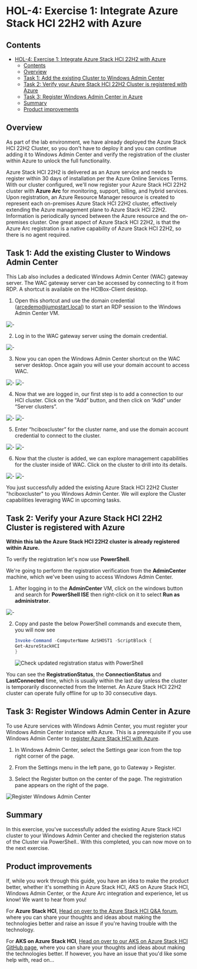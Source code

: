 HOL-4: Exercise 1: Integrate Azure Stack HCI 22H2 with Azure
==============


Contents
-----------
- [HOL-4: Exercise 1: Integrate Azure Stack HCI 22H2 with Azure](#hol-4-exercise-1-integrate-azure-stack-hci-22h2-with-azure)
  - [Contents](#contents)
  - [Overview](#overview)
  - [Task 1: Add the existing Cluster to Windows Admin Center](#task-1-add-the-existing-cluster-to-windows-admin-center)
  - [Task 2: Verify your Azure Stack HCI 22H2 Cluster is registered with Azure](#task-2-verify-your-azure-stack-hci-22h2-cluster-is-registered-with-azure)
  - [Task 3: Register Windows Admin Center in Azure](#task-3-register-windows-admin-center-in-azure)
  - [Summary](#summary)
  - [Product improvements](#product-improvements)

Overview
-----------

   As part of the lab environment, we have already deployed the Azure Stack HCI 22H2 Cluster, so you don't have to deploy it and you can continue adding it to Windows Admin Center and verify the registration of the cluster within Azure to unlock the full functionality.

   Azure Stack HCI 22H2 is delivered as an Azure service and needs to register within 30 days of installation per the Azure Online Services Terms.  With our cluster configured, we'll now register your Azure Stack HCI 22H2 cluster with **Azure Arc** for monitoring, support, billing, and hybrid services. Upon registration, an Azure Resource Manager resource is created to represent each on-premises Azure Stack HCI 22H2 cluster, effectively extending the Azure management plane to Azure Stack HCI 22H2. Information is periodically synced between the Azure resource and the on-premises cluster.  One great aspect of Azure Stack HCI 22H2, is that the Azure Arc registration is a native capability of Azure Stack HCI 22H2, so there is no agent required.


## Task 1: Add the existing Cluster to Windows Admin Center

This Lab also includes a dedicated Windows Admin Center (WAC) gateway server. The WAC gateway server can be accessed by connecting to it from RDP. A shortcut is available on the HCIBox-Client desktop.

1. Open this shortcut and use the domain credential (arcedemo@jumpstart.local) to start an RDP session to the Windows Admin Center VM.

![-](./media/wac_gateway_shortcut.png "Screenshot showing WAC desktop shortcut")

2. Log in to the WAC gateway server using the domain credential.

![-](./media/wac_gateway_login.png "Screenshot showing logging into the WAC server")

3. Now you can open the Windows Admin Center shortcut on the WAC server desktop. Once again you will use your domain account to access WAC.

![-](./media/wac_gateway_desktop.png "Screenshot showing logging into WAC")
![-](./media/wac_login.png "Screenshot showing WAC login prompt")

4. Now that we are logged in, our first step is to add a connection to our HCI cluster. Click on the “Add” button, and then click on “Add” under “Server clusters”.

![-](./media/wac_empty.png "Screenshot showing WAC first login")
![-](./media/wac_add_cluster.png "Screenshot showing WAC adding cluster")

5. Enter “hciboxcluster” for the cluster name, and use the domain account credential to connect to the cluster.

![-](./media/wac_add_cluster_detail.png "Screenshot showing WAC connection details")
![-](./media/wac_add_cluster_detail_2.png "Screenshot showing WAC connection details")

6. Now that the cluster is added, we can explore management capabilities for the cluster inside of WAC. Click on the cluster to drill into its details.

![-](./media/wac_cluster_added.png "Screenshot showing cluster list")
![-](./media/wac_cluster_added_detail.png "Screenshot showing cluster detail")

You just successfully added the existing Azure Stack HCI 22H2 Cluster "hciboxcluster" to you Windows Admin Center. We will explore the Cluster capabilities leveraging WAC in upcoming tasks.

## Task 2: Verify your Azure Stack HCI 22H2 Cluster is registered with Azure

**Within this lab the Azure Stack HCI 22H2 cluster is already registered within Azure.**

To verify the registration let's now use **PowerShell**.

We're going to perform the registration verification from the **AdminCenter** machine, which we've been using to access Windows Admin Center.

1. After logging in to the **AdminCenter** VM, click on the windows button and search for **PowerShell ISE** then right-click on it to select **Run as administrator**.

![-](./media/2023-03-01_17h07_52.png "Open PowerShell ISE as an Administrator")
    
2. Copy and paste the below PowerShell commands and execute them, you will now see 

     ```powershell
     Invoke-Command -ComputerName AzSHOST1 -ScriptBlock {
     Get-AzureStackHCI
     } 
     ```
    
    ![Check updated registration status with PowerShell](./media/Verify-registered-cluster.png "Check updated registration status with PowerShell")

You can see the **RegistrationStatus**, the **ConnectionStatus** and **LastConnected** time, which is usually within the last day unless the cluster is temporarily disconnected from the Internet. An Azure Stack HCI 22H2 cluster can operate fully offline for up to 30 consecutive days.

## Task 3: Register Windows Admin Center in Azure

To use Azure services with Windows Admin Center, you must register your Windows Admin Center instance with Azure. This is a prerequisite if you use Windows Admin Center to [register Azure Stack HCI with Azure](https://learn.microsoft.com/en-us/azure-stack/hci/deploy/register-with-azure).

1. In Windows Admin Center, select the Settings gear icon from the top right corner of the page.

2. From the Settings menu in the left pane, go to Gateway > Register.

3. Select the Register button on the center of the page. The registration pane appears on the right of the page.
   
![Register Windows Admin Center](./media/register-wac.png "Register Windows Admin Center in Azure")


Summary
-----------
In this exercise, you've successfully added the existing Azure Stack HCI cluster to your Windows Admin Center and checked the registerion status of the Cluster via PowerShell.. With this completed, you can now move on to the next exercise.

Product improvements
-----------
If, while you work through this guide, you have an idea to make the product better, whether it's something in Azure Stack HCI, AKS on Azure Stack HCI, Windows Admin Center, or the Azure Arc integration and experience, let us know! We want to hear from you!

For **Azure Stack HCI**, [Head on over to the Azure Stack HCI Q&A forum](https://learn.microsoft.com/en-us/answers/tags/6/azure-stack-hci "Azure Stack HCI Q&A"), where you can share your thoughts and ideas about making the technologies better and raise an issue if you're having trouble with the technology.

For **AKS on Azure Stack HCI**, [Head on over to our AKS on Azure Stack HCI GitHub page](https://github.com/Azure/aks-hci/issues "AKS on Azure Stack HCI GitHub"), where you can share your thoughts and ideas about making the technologies better. If however, you have an issue that you'd like some help with, read on... 
